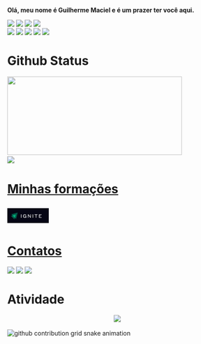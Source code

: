 <p><strong>Olá, meu nome é Guilherme Maciel e é um prazer ter você aqui.</strong></p>
 
<div align="left">
<div>
<img src="https://img.shields.io/badge/HTML-e06b12?style=for-the-badge&logo=html5&logoColor=white" />
<img src="https://img.shields.io/badge/CSS-1283e0?&style=for-the-badge&logo=css3&logoColor=white" />
<img src="https://img.shields.io/badge/JavaScript-F7DF1E?style=for-the-badge&logo=javascript&logoColor=414141" />
<img src="https://img.shields.io/badge/Node.js-43853D?style=for-the-badge&logo=node.js&logoColor=white"/> <br/>
 
 <div align="left">
<img src="https://img.shields.io/badge/TypeScript-007ACC?style=for-the-badge&logo=typescript&logoColor=white"/>
<img src="https://img.shields.io/badge/React-414141?style=for-the-badge&logo=react&logoColor=61DAFB" />
<img src="https://img.shields.io/badge/React_Native-414141?style=for-the-badge&logo=react&logoColor=61DAFB"/>
<img src="https://img.shields.io/badge/PostgreSQL-316192?style=for-the-badge&logo=postgresql&logoColor=white"/>
<img src="https://img.shields.io/badge/SQLite-07405E?style=for-the-badge&logo=sqlite&logoColor=white" />
 </div>
</div>
<div>
<h1>Github Status</h1>
 <a href="https://www.github.com/gmaciel10">
 <img width="400px" height="180em" src="https://github-readme-stats.vercel.app/api?username=gmaciel10&show_icons=true&theme=dark&include_all_commits=true&count_private=true"/><br/>
  <img height="180em" src="https://github-readme-stats.vercel.app/api/top-langs/?username=gmaciel10&layout=compact&langs_count=16&theme=dark"/>
</div>

<h1>Minhas formações</h1>
<div style="display: flex; justify-content: start; align-items: center; height: 50px">
 <img width="95px" src="./assets/ignite.png" title="ignite"/> 
</div>
<h1>Contatos</h1>
<div>
 <a href="https://www.instagram.com/gu1lh3rm3.m4c13l/"><img src="https://img.shields.io/badge/Instagram-E4405F?style=for-the-badge&logo=instagram&logoColor=white" /></a>
 <a href="guilherme.maciel.9889@gmail.com"><img src="https://img.shields.io/badge/Gmail-D14836?style=for-the-badge&logo=gmail&logoColor=white" /></a>
 <a href="https://www.linkedin.com/in/guilherme-costa-maciel-823417190/"><img src="https://img.shields.io/badge/LinkedIn-0077B5?style=for-the-badge&logo=linkedin&logoColor=white" /></a>
</div>

<h1>Atividade</h1>
<!-- visitors count  -->

<p align="center" >   
  <img src="https://profile-counter.glitch.me/gmaciel10/count.svg" />  
</p>

<!-- github workflow  -->

 ![github contribution grid snake animation](https://raw.githubusercontent.com/gmaciel10/devjosecarlosteles/output/github-contribution-grid-snake.svg)

